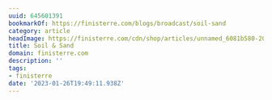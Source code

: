 ```yaml
---
uuid: 645601391
bookmarkOf: https://finisterre.com/blogs/broadcast/soil-sand
category: article
headImage: https://finisterre.com/cdn/shop/articles/unnamed_6081b580-2023-4360-813c-48bdfc26c6c9.jpg?v=1662464493
title: Soil & Sand
domain: finisterre.com
description: ''
tags:
- finisterre
date: '2023-01-26T19:49:11.938Z'
---
```



